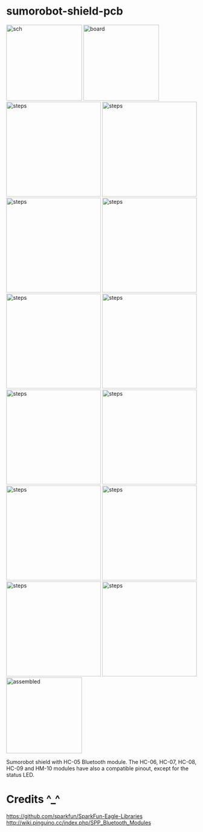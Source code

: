 # sumorobot-shield-pcb

<img src="https://lh5.googleusercontent.com/-it9yOEXSMLM/VMl9e91q7zI/AAAAAAAAKTs/qbzwPjBJKbg/w1518-h608-no/sumoshield_sch.png" alt="sch" height="200px">
<img src="https://lh3.googleusercontent.com/-oKuqbnyXDj0/VMl9e1IVStI/AAAAAAAAKT4/xXUDUkYzals/w983-h893-no/sumoshield.png" alt="board" height="200px">
<img src="https://lh6.googleusercontent.com/-RQ8K_Rw2V4c/VMmH2YDXLDI/AAAAAAAAKUc/-u9_S3zSA7g/w625-h417-no/step0.jpg" alt="steps" height="250px">
<img src="https://lh4.googleusercontent.com/-0kDobBBfdlc/VMmH2WqVt9I/AAAAAAAAKUU/YqALaBKSL6k/w625-h417-no/step1.jpg" alt="steps" height="250px">
<img src="https://lh6.googleusercontent.com/-TiX9CGbmgwk/VMmH3b9rGDI/AAAAAAAAKVk/tEUtcc9eTKg/w625-h417-no/step2.jpg" alt="steps" height="250px">
<img src="https://lh3.googleusercontent.com/-5kbf6dCsRDM/VMmH3zPSv_I/AAAAAAAAKVc/YNPoOMc11bQ/w625-h417-no/step3.jpg" alt="steps" height="250px">
<img src="https://lh3.googleusercontent.com/-vay97DWXbLw/VMmH4YdyxYI/AAAAAAAAKVY/-TCCs1F1akI/w625-h417-no/step4.jpg" alt="steps" height="250px">
<img src="https://lh5.googleusercontent.com/-xApR66X355g/VMmH4sTzryI/AAAAAAAAKVU/QzHoyX7ssuQ/w625-h417-no/step5.jpg" alt="steps" height="250px">
<img src="https://lh3.googleusercontent.com/-PzJSb8Kd92E/VMmH45PUXAI/AAAAAAAAKVQ/qumdcowm6kA/w625-h417-no/step6.jpg" alt="steps" height="250px">
<img src="https://lh5.googleusercontent.com/-87D8z3Auars/VMmH5BsJE1I/AAAAAAAAKVM/zoUVDSmqcvw/w625-h417-no/step7.jpg" alt="steps" height="250px">
<img src="https://lh5.googleusercontent.com/-IRSkxduYGEc/VMmH5q8BNXI/AAAAAAAAKVE/vhrLLsjndQo/w625-h417-no/step8.jpg" alt="steps" height="250px">
<img src="https://lh3.googleusercontent.com/-RwPcRkVeJ8c/VMmH5_GygqI/AAAAAAAAKVI/aq6Sa00B1-U/w625-h417-no/step9.jpg" alt="steps" height="250px">
<img src="https://lh3.googleusercontent.com/-sMJ48h_SxHQ/VMmH27biVeI/AAAAAAAAKUg/dcVLnfVjhvQ/w625-h417-no/step11.jpg" alt="steps" height="250px">
<img src="https://lh3.googleusercontent.com/-DkPGM3KVdBU/VMmH3-Ea7HI/AAAAAAAAKVg/f4cjjQKdHGM/w625-h417-no/step12.jpg" alt="steps" height="250px">
<img src="https://lh5.googleusercontent.com/--Vy3vMixjls/VHEYCUP9NAI/AAAAAAAAJPA/rPhJ3K8vj64/w800-h534-no/step14.jpg" alt="assembled" height="200px">

Sumorobot shield with HC-05 Bluetooth module. The HC-06, HC-07, HC-08, HC-09 and HM-10 modules have also a compatible pinout, except for the status LED.



# Credits ^_^
https://github.com/sparkfun/SparkFun-Eagle-Libraries
http://wiki.pinguino.cc/index.php/SPP_Bluetooth_Modules
